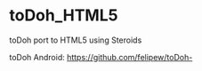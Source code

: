 toDoh_HTML5
===========

toDoh port to HTML5 using Steroids

toDoh Android: https://github.com/felipew/toDoh-

